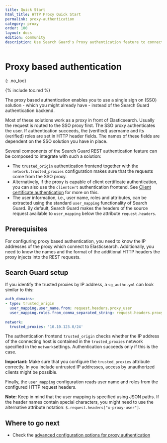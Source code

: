 ```yaml
---
title: Quick Start
html_title: HTTP Proxy Quick Start
permalink: proxy-authentication
category: proxy
order: 100
layout: docs
edition: community
description: Use Search Guard's Proxy authentication feature to connect Elasticsearch to any third-party identity provider.
---
```

<!---
Copyright 2022 floragunn GmbH
-->

# Proxy based authentication
{: .no_toc}

{% include toc.md %}

The proxy based authentication enables you to use a single sign on (SSO) solution - which you might already have - instead of the Search Guard authentication backend. 

Most of these solutions work as a proxy in front of Elasticsearch. Usually the request is routed to the SSO proxy first. The SSO proxy authenticates the user. If authentication succeeds, the (verified) username and its (verified) roles are set in HTTP header fields. The names of these fields are dependent on the SSO solution you have in place.

Several components of the Search Guard REST authentication feature can be composed to integrate with such a solution:

- The `trusted_origin` authentication frontend together with the `network.trusted_proxies` configuration makes sure that the requests come from the SSO proxy.
- Alternatively, if the proxy is capable of client certificate authentication, you can also use the `clientcert` authentication frontend. See [Client certificate authentication](./auth_auth_clientcert.md) for more on this.
- The user information, i.e., user name, roles and attributes, can be extracted using the standard `user_mapping` functionality of Search Guard. By default, Search Guard makes the headers of the source request available to `user_mapping` below the attribute `request.headers`. 

## Prerequisites

For configuring proxy based authentication, you need to know the IP addresses of the proxy which connect to Elasticsearch. Additionally, you need to know 
the names and the format of the additional HTTP headers the proxy injects into the REST requests.

## Search Guard setup

If you identify the trusted proxies by IP address, a `sg_authc.yml` can look similar to this:

```yaml
auth_domains:
- type: trusted_origin
  user_mapping.user_name.from: request.headers.proxy_user
  user_mapping.roles.from_comma_separated_string: request.headers.proxy_roles
  
network:
  trusted_proxies: '10.10.123.0/24' 
```

The authentication frontend `trusted_origin` checks whether the IP address of the connecting host is contained in the `trusted_proxies` network specified in the `network`settings. Authentication succeeds only if this is the case.

**Important:** Make sure that you configure the `trusted_proxies` attribute correctly. In you include untrusted IP addresses, access by unauthorized clients might be possible.

Finally, the `user_mapping` configuration reads user name and roles from the configured HTTP request headers.

**Note:** Keep in mind that the user mapping is specified using JSON paths. If the header names contain special characters, you might need to use the alternative attribute notation: `$.request.headers["x-proxy-user"]`. 


## Where to go next

* Check the  [advanced configuration options for proxy authentication](../_docs_auth_auth/auth_auth_proxy_advanced.md)
